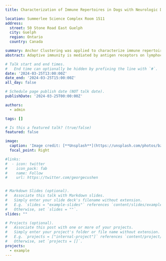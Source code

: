 ```yaml
---
title: Characterization of Immune Repertoires in Dogs with Neurologic Disease

location: Summerlee Science Complex Room 1511
address:
  street: 50 Stone Road East Guelph
  city: Guelph
  region: Ontario
  country: Canada

summary: Anchor Clustering was applied to characterize immune repertoires in dogs with neurologic disease across two different anatomical compartments. 
abstract: Adaptive immunity is mediated by antigen receptors on lymphocytes. These receptors are non-germline encoded and are created at random in every lymphocyte. Lymphocyte antigen receptors facilitate the recognition of foreign or self-antigen, and the abundance of specific clones that are encountered in an individual reflects prior contact. Consequently, understanding the composition of an individual’s immune repertoire, i.e. the range of lymphocyte antigen receptor sequences, can yield insights into infectious or immune-mediated conditions. Given the vastness of the antigen receptor sequence space, it is essential to reduce its complexity by identifying similar, functionally related sequences by clustering. However, the clustering of immune repertoire data is challenging due to the computational cost associated with pairwise sequence comparison. To overcome this limitation, I developed Anchor Clustering, an unsupervised clustering method designed to identify similar sequences from millions of antigen receptor gene sequences was created. The results demonstrate that Anchor Clustering is faster than existing pairwise comparison clustering methods while achieving similar clustering quality. I then applied Anchor Clustering to characterize immune repertoires in dogs with neurologic disease across two different anatomical compartments. I first provide a detailed analysis of variable and joining gene usage is provided firstly and a network analysis for immune repertoires in the cerebrospinal fluid (CSF) from dogs with neurologic disease is performed. I then characterize immune repertoires in the nervous tissue (NT) from dogs with Meningoencephalitides of Unknown Origin (MUO), a common and devastating disease of dogs. Lastly, I investigate the shared repertoire space between the CSF and NT compartments. I show that immune repertoires in both compartments share similar V/J gene usage and k-mer frequencies, and I identify receptor sequences that are found in both compartments and that are associated with distinct diseases. These findings show that CSF samples can be used to interrogate disease processes in the NT and that disease-associated immune repertoires could be harnessed as an ante-mortem tool for the diagnosis of central nervous system diseases in dogs.

# Talk start and end times.
#   End time can optionally be hidden by prefixing the line with `#`.
date: '2024-03-25T13:00:00Z'
date_end: '2024-03-25T15:00:00Z'
all_day: false

# Schedule page publish date (NOT talk date).
publishDate: '2024-03-25T00:00:00Z'

authors:
  - admin

tags: []

# Is this a featured talk? (true/false)
featured: false

image:
  caption: 'Image credit: [**Unsplash**](https://unsplash.com/photos/bzdhc5b3Bxs)'
  focal_point: Right

#links:
#  - icon: twitter
#    icon_pack: fab
#    name: Follow
#    url: https://twitter.com/georgecushen


# Markdown Slides (optional).
#   Associate this talk with Markdown slides.
#   Simply enter your slide deck's filename without extension.
#   E.g. `slides = "example-slides"` references `content/slides/example-slides.md`.
#   Otherwise, set `slides = ""`.
slides: ""

# Projects (optional).
#   Associate this post with one or more of your projects.
#   Simply enter your project's folder or file name without extension.
#   E.g. `projects = ["internal-project"]` references `content/project/deep-learning/index.md`.
#   Otherwise, set `projects = []`.
projects:
  - example
---
```

